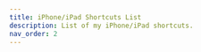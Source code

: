```yaml
---
title: iPhone/iPad Shortcuts List
description: List of my iPhone/iPad shortcuts.
nav_order: 2
---
```


<template-Stub />

<CardGrid>

<!-- <Card title="Debug Sticks" link="./debug-sticks" image="/assets/images/add-on_cover_art/andexdb.png">

8Crafter's Debug Sticks, Chat Ranks, Custom UI, and JavaScript Commands/Script REPL and Server Utilities

</Card>

<Card title="Entity Scale" link="./entity-scale" image="/assets/images/add-on_cover_art/andexsa.png">

8Crafter's Entity Scale, NBT, and Behavior Modifier, Bossbar, and Morph Addon

</Card> -->

</CardGrid>
